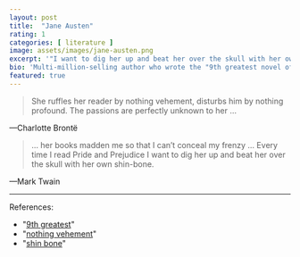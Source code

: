 ```yaml
---
layout: post
title:  "Jane Austen"
rating: 1
categories: [ literature ]
image: assets/images/jane-austen.png
excerpt: '"I want to dig her up and beat her over the skull with her own shin-bone."'
bio: 'Multi-million-selling author who wrote the "9th greatest novel of all time."'
featured: true
---
```



> She ruffles her reader by nothing vehement, disturbs him by nothing profound. The passions are perfectly unknown to her …

—Charlotte Brontë 

> … her books madden me so that I can’t conceal my frenzy … Every time I read Pride and Prejudice I want to dig her up and beat her over the skull with her own shin-bone.

—Mark Twain

---

References:

- "[9th greatest](https://www.theguardian.com/books/2003/oct/12/features.fiction)"
- "[nothing vehement](https://www.yorkshirepost.co.uk/arts-and-culture/austen-versus-brontes-in-epic-head-to-head-1892364)" 
- "[shin bone](http://www.twainquotes.com/Austen_Jane.html)"
